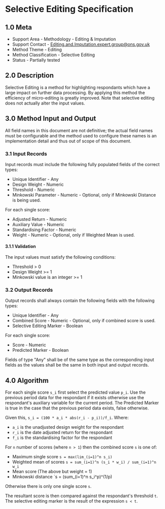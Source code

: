 # Selective Editing Specification

## 1.0 Meta

* Support Area - Methodology - Editing & Imputation
* Support Contact - <Editing.and.Imputation.expert.group@ons.gov.uk>
* Method Theme - Editing
* Method Classification - Selective Editing
* Status - Partially tested

## 2.0 Description

Selective Editing is a method for highlighting respondants which have a
large impact on further data processing. By applying this method the
efficiency of micro-editing is greatly improved. Note that selective editing
does not actually alter the input values.

## 3.0 Method Input and Output

All field names in this document are not definitive; the actual field names
must be configurable and the method used to configure these names is an
implementation detail and thus out of scope of this document.

### 3.1 Input Records

Input records must include the following fully populated fields of the correct
types:

* Unique Identifier - Any
* Design Weight - Numeric
* Threshold - Numeric
* Minkowski Parameter - Numeric - Optional, only if Minkowski Distance is
    being used.

For each single score:
* Adjusted Return - Numeric
* Auxiliary Value - Numeric
* Standardising Factor - Numeric
* Weight - Numeric - Optional, only if Weighted Mean is used.

#### 3.1.1 Validation

The input values must satisfy the following conditions:

* Threshold > 0
* Design Weight >= 1
* Minkowski value is an integer  >= 1

### 3.2 Output Records

Output records shall always contain the following fields with the following
types:

* Unique Identifier - Any
* Combined Score - Numeric - Optional, only if combined score is used.
* Selective Editing Marker - Boolean

For each single score:
* Score - Numeric
* Predicted Marker - Boolean

Fields of type "Any" shall be of the same type as the corresponding input
fields as the values shall be the same in both input and output records.

## 4.0 Algorithm

For each single score `s_i` first select the predicted value `p_i`. Use the
previous period data for the respondant if it exists otherwise use the
respondant's auxiliary variable for the current period. The Predicted Marker
is true in the case that the previous period data exists, false otherwise.

Given this, `s_i = (100 * a_i * abs(r_i - p_i))/f_i`.
Where:

* `a_i` is the unadjusted design weight for the respondant
* `r_i` is the date adjusted return for the respondant
* `f_i` is the standardising factor for the respondant

For `n` number of scores (where `n > 1`) then the combined score `s` is one of:

* Maximum single score `s = max(lim_(i=1)^n s_i)`
* Weighted mean of scores `s = sum_(i=1)^n (s_i * w_i) / sum_(i=1)^n w_i`
* Mean score (The above but weight = 1)
* Minkowski distance `s = (sum_(i=1)^n s_i^p)^(1/p)

Otherwise there is only one single score `s`.

The resultant score is then compared against the respondant's threshold `t`.
The selective editing marker is the result of the expression `s < t`.
